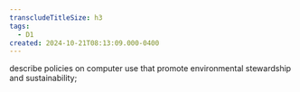 ```yaml
---
transcludeTitleSize: h3
tags:
  - D1
created: 2024-10-21T08:13:09.000-0400
---
```

describe policies on computer use that promote environmental stewardship and sustainability;